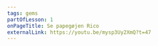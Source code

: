 ```yaml
---
tags: gems
partOfLesson: 1
onPageTitle: Se papegøjen Rico
externalLink: https://youtu.be/mysp3Uy2XmQ?t=47
---
```

